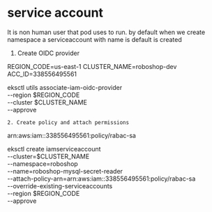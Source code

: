 service account
===============
It is non human user that pod uses to run. by default when we create namespace a serviceaccount with name is default is created

1. Create OIDC provider

REGION_CODE=us-east-1
CLUSTER_NAME=roboshop-dev
ACC_ID=338556495561

eksctl utils associate-iam-oidc-provider \
    --region $REGION_CODE \
    --cluster $CLUSTER_NAME \
    --approve

    2. Create policy and attach permissions

arn:aws:iam::338556495561:policy/rabac-sa

eksctl create iamserviceaccount \
--cluster=$CLUSTER_NAME \
--namespace=roboshop \
--name=roboshop-mysql-secret-reader \
--attach-policy-arn=arn:aws:iam::338556495561:policy/rabac-sa \
--override-existing-serviceaccounts \
--region $REGION_CODE \
--approve

